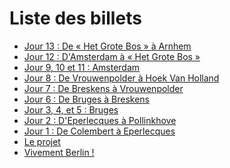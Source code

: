 Liste des billets
=================

- [Jour 13 : De « Het Grote Bos » à Arnhem](/berlin/jour-13-de-het-grote-bos-a-arnhem.html)
- [Jour 12 : D'Amsterdam à « Het Grote Bos »](/berlin/jour-12-damsterdam-a-het-grote-bos.html)
- [Jour 9, 10 et 11 : Amsterdam](/berlin/jour-9-10-et-11-amsterdam.html)
- [Jour 8 : De Vrouwenpolder à Hoek Van Holland](/berlin/jour-8-de-vrouwenpolder-a-hoek-van-holland.html)
- [Jour 7 : De Breskens à Vrouwenpolder](/berlin/jour-7-de-breskens-a-vrouwenpolder.html)
- [Jour 6 : De Bruges à Breskens](/berlin/jour-6-de-bruges-a-breskens.html)
- [Jour 3, 4, et 5 : Bruges](/berlin/jour-3-4-et-5-bruges.html)
- [Jour 2 : D'Eperlecques à Pollinkhove](/berlin/jour-2-deperlecques-a-pollinkhove.html)
- [Jour 1 : De Colembert à Eperlecques](/berlin/jour-1-de-colembert-a-eperlecques.html)
- [Le projet](/berlin/le-projet.html)
- [Vivement Berlin !](/berlin/vivement-berlin.html)

